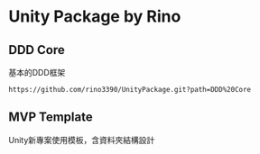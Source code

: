 # Unity Package by Rino

## DDD Core
基本的DDD框架

`https://github.com/rino3390/UnityPackage.git?path=DDD%20Core`

## MVP Template
Unity新專案使用模板，含資料夾結構設計
